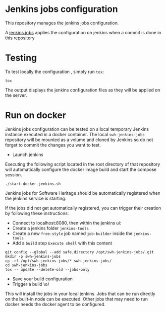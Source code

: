 # Jenkins jobs configuration

This repository manages the jenkins jobs configuration.

A [jenkins jobs] applies the configuration on jenkins when a commit is done in this repository

[jenkins jobs]: https://jenkins.softwareheritage.org/job/jenkins-tools/job/swh-jenkins-job-builder


# Testing

To test locally the configuration , simply run ``tox``:

```
tox
```

The output displays the jenkins configuration files as they will be applied on the
server.

# Run on docker

Jenkins jobs configuration can be tested on a local temporary Jenkins instance executed
in a docker container. The local ``swh-jenkins-jobs`` repository will be mounted as a
volume and cloned by Jenkins so do not forget to commit the changes you want to test.

- Launch jenkins

Executing the following script located in the root directory of that repository will automatically configure the docker image build and start the compose session.
```
./start-docker-jenkins.sh
```

Jenkins jobs for Software Heritage should be automatically registered when the jenkins service is starting.

If the jobs did not get automatically registered, you can trigger their creation by following these instructions:

- Connect to localhost:8080, then within the jenkins ui:
- Create a jenkins folder `jenkins-tools`
- Create a new `free-style` job named `job-builder` inside the `jenkins-tools`
- Add a `build` step `Execute shell` with this content
```
git config --global --add safe.directory /opt/swh-jenkins-jobs/.git
mkdir -p swh-jenkins-jobs
cp -rf /opt/swh-jenkins-jobs/* swh-jenkins-jobs/
cd swh-jenkins-jobs
tox -- update --delete-old --jobs-only
```
- Save your build configuration
- Trigger a build \o/

This will install the jobs in your local jenkins. Jobs that can be run directly on the
built-in node can be executed. Other jobs that may need to run docker needs the docker
agent to be configured.
